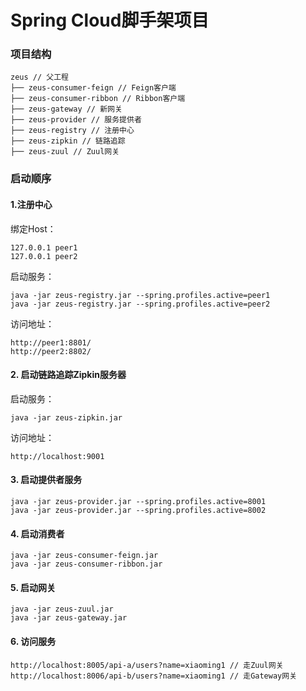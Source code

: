 # Spring Cloud脚手架项目
### 项目结构
```
zeus // 父工程
├── zeus-consumer-feign // Feign客户端
├── zeus-consumer-ribbon // Ribbon客户端
├── zeus-gateway // 新网关
├── zeus-provider // 服务提供者
├── zeus-registry // 注册中心
├── zeus-zipkin // 链路追踪
├── zeus-zuul // Zuul网关
```

### 启动顺序
#### 1.注册中心

绑定Host：
```
127.0.0.1 peer1
127.0.0.1 peer2
```
启动服务：
```
java -jar zeus-registry.jar --spring.profiles.active=peer1
java -jar zeus-registry.jar --spring.profiles.active=peer2
```
访问地址：
```
http://peer1:8801/
http://peer2:8802/
```
#### 2. 启动链路追踪Zipkin服务器
启动服务：
```
java -jar zeus-zipkin.jar
```
访问地址：
```
http://localhost:9001
```
#### 3. 启动提供者服务
```
java -jar zeus-provider.jar --spring.profiles.active=8001
java -jar zeus-provider.jar --spring.profiles.active=8002
```
#### 4. 启动消费者
```
java -jar zeus-consumer-feign.jar
java -jar zeus-consumer-ribbon.jar
```
#### 5. 启动网关
```
java -jar zeus-zuul.jar
java -jar zeus-gateway.jar
```
#### 6. 访问服务
```
http://localhost:8005/api-a/users?name=xiaoming1 // 走Zuul网关
http://localhost:8006/api-b/users?name=xiaoming1 // 走Gateway网关
```
